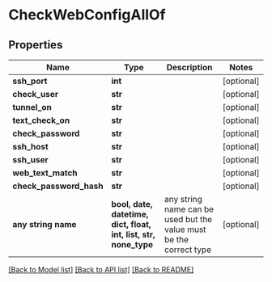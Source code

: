 # CheckWebConfigAllOf


## Properties
Name | Type | Description | Notes
------------ | ------------- | ------------- | -------------
**ssh_port** | **int** |  | [optional] 
**check_user** | **str** |  | [optional] 
**tunnel_on** | **str** |  | [optional] 
**text_check_on** | **str** |  | [optional] 
**check_password** | **str** |  | [optional] 
**ssh_host** | **str** |  | [optional] 
**ssh_user** | **str** |  | [optional] 
**web_text_match** | **str** |  | [optional] 
**check_password_hash** | **str** |  | [optional] 
**any string name** | **bool, date, datetime, dict, float, int, list, str, none_type** | any string name can be used but the value must be the correct type | [optional]

[[Back to Model list]](../README.md#documentation-for-models) [[Back to API list]](../README.md#documentation-for-api-endpoints) [[Back to README]](../README.md)


